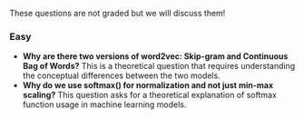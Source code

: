 These questions are not graded but we will discuss them!

### Easy 
- **Why are there two versions of word2vec: Skip-gram and Continuous Bag of Words?** This is a theoretical question that requires understanding the conceptual differences between the two models.
- **Why do we use softmax() for normalization and not just min-max scaling?** This question asks for a theoretical explanation of softmax function usage in machine learning models.


